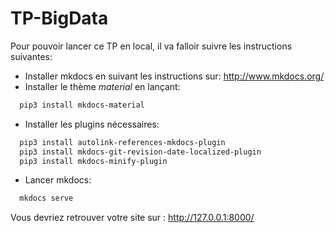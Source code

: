 # TP-BigData
Pour pouvoir lancer ce TP en local, il va falloir suivre les instructions suivantes:

  * Installer mkdocs en suivant les instructions sur: http://www.mkdocs.org/
  * Installer le thème _material_ en lançant:

```Bash
  pip3 install mkdocs-material
```
  * Installer les plugins nécessaires:

```Bash
  pip3 install autolink-references-mkdocs-plugin
  pip3 install mkdocs-git-revision-date-localized-plugin
  pip3 install mkdocs-minify-plugin   
```

  * Lancer mkdocs:

```Bash
  mkdocs serve
```

  Vous devriez retrouver votre site sur : http://127.0.0.1:8000/
